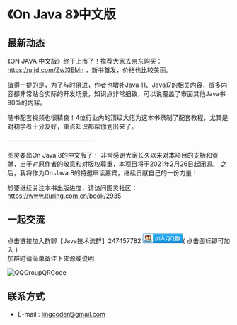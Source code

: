 # 《On Java 8》中文版

## 最新动态

《ON JAVA 中文版》终于上市了！推荐大家去京东购买：https://u.jd.com/ZwXIEMn ，新书首发，价格也比较美丽。

值得一提的是，为了与时俱进，作者也增补Java 11、Java17的相关内容，很多内容都非常贴合实际的开发场景，知识点非常细致，可以说覆盖了市面其他Java书90%的内容。

随书配套视频也很精良！4位行业内的顶级大佬为这本书录制了配套教程，尤其是对初学者十分友好，重点知识都帮你划出来了。

——————————————

图灵要出On Java 8的中文版了！ 非常感谢大家长久以来对本项目的支持和贡献，出于对原作者的敬意和对版权尊重，本项目将于2021年2月26日起闭源。 之后，我将作为On Java 8的特邀审读嘉宾，继续贡献自己的一份力量！

想要继续关注本书出版进度，请访问图灵社区：https://www.ituring.com.cn/book/2935


## 一起交流

点击链接加入群聊【Java技术流群】247457782 <a target="_blank" href="https://jq.qq.com/?_wv=1027&k=gI8ST3tt"><img border="0" src="https://raw.githubusercontent.com/LingCoder/OnJava8/master/docs/images/qqgroup.png" alt="Java技术交流" title="Java技术交流"></a>( 点击图标即可加入 )<br> 加群时请简单备注下来源或说明

<div align="left">
<img src="https://raw.githubusercontent.com/LingCoder/OnJava8/master/assets/QQGroupQRCode.jpg"  alt="QQGroupQRCode"/>
 </div>
 

## 联系方式

- E-mail : <lingcoder@gmail.com>
